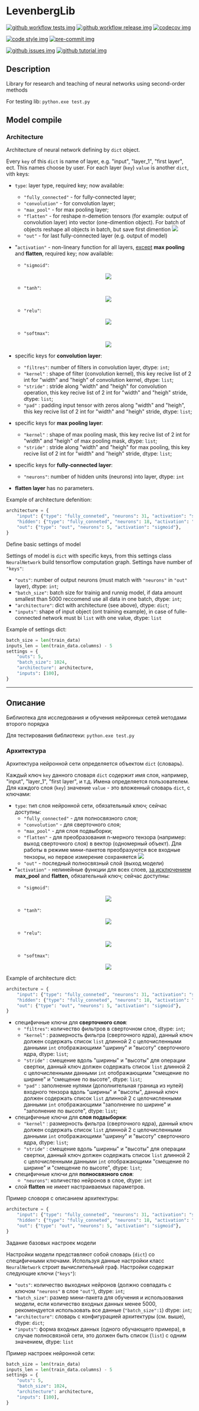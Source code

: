 # LevenbergLib

[![github workflow tests img]][github workflow tests]
[![github workflow release img]][github workflow release]
[![codecov img]][codecov]

[![code style img]][code style]
[![pre-commit img]][pre-commit]

[![github issues img]][github issues]
[![github tutorial img]][github tutorial]

[github workflow tests img]: https://github.com/xausssr/nnreslib/workflows/Tests/badge.svg?branch=main
[github workflow tests]: https://github.com/xausssr/nnreslib/actions?query=workflow%3ATests

[github workflow release img]: https://github.com/xausssr/nnreslib/workflows/Release/badge.svg
[github workflow release]: https://github.com/xausssr/nnreslib/actions?query=workflow%3ARelease

[codecov img]: https://codecov.io/gh/xausssr/nnreslib/branch/master/graph/badge.svg?token=JFA88DQ3T4
[codecov]: https://codecov.io/gh/xausssr/nnreslib

[code style img]: https://img.shields.io/badge/code%20style-black-000000.svg
[code style]: https://github.com/psf/black

[pre-commit img]: https://img.shields.io/badge/pre--commit-enabled-brightgreen?logo=pre-commit&logoColor=white
[pre-commit]: https://github.com/pre-commit/pre-commit

[github issues img]: https://img.shields.io/badge/issue_tracking-github-blue.svg
[github issues]: https://github.com/xausssr/nnreslib/issues

[github tutorial img]: https://img.shields.io/badge/PR-Welcome-%23FF8300.svg?
[github tutorial]: https://git-scm.com/book/en/v2/GitHub-Contributing-to-a-Project

## Description

Library for research and teaching of neural networks using second-order methods

For testing lib: `python.exe test.py`

## Model compile

### Architecture

Architecture of neural network defining by `dict` object.

Every `key` of this `dict` is name of layer, e.g. "input", "layer_1", "first layer", ect. This names choose by user. For each layer (`key`) `value` is another `dict`, vith keys:

* `type`: layer type, required key; now available:
  * `"fully_connected"` - for fully-connected layer;
  * `"convolution"` - for convolution layer;
  * `"max_pool"` - for max pooling layer;
  * `"flatten"` - for reshape n-demetion tensors (for example: output of convolution layer) into vector (one-dimention object). For batch of objects reshape all objects in batch, but save first dimention <img src="https://render.githubusercontent.com/render/math?math=(10 \times 5 \times 3 \times 2) \rightarrow (10 \times 30)">
  * `"out"` - for last fully-connected layer (e.g. output of model)
* "`activation"` - non-lineary function for all layers, <u>except</u> **max pooling** and **flatten**, required key; now available:
  * `"sigmoid"`: <p align="center"> <img src="https://render.githubusercontent.com/render/math?math=h_ \theta (x) =  \frac{\mathrm{1} }{\mathrm{1} %2B e^- \theta^Tx }"></p>
  * `"tanh"`:<p align="center"> <img src="https://render.githubusercontent.com/render/math?math=tanh(x) = \frac{e^{2x} - 1}{e^{2x} %2B 1}"></p>

  * `"relu"`:<p align="center"> <img src="https://render.githubusercontent.com/render/math?math=ReLU(x) = max(x, 0)"></p>

  * `"softmax"`:<p align="center"> <img src="https://render.githubusercontent.com/render/math?math=\sigma (x)_{i} = \frac{e^{x_{i}}}{\sum^{K}_{k=1}{e^{x_{k}}}}"></p>

* specific keys for **convolution layer**:
  * `"filtres"`: number of filters in convolution layer, dtype: `int`;
  * `"kernel"` : shape of filter (convolution kernel), this key recive list of 2 int for "width" and "heigh" of convolution kernel, dtype: `list`;
  * `"stride"` : stride along "width" and "heigh" for convolution operation, this key recive list of 2 int for "width" and "heigh" stride, dtype: `list`;
  * `"pad"` : padding input tensor with zeros along "width" and "heigh", this key recive list of 2 int for "width" and "heigh" stride, dtype: `list`;
* specific keys for **max pooling layer**:
  * `"kernel"` : shape of max pooling mask, this key recive list of 2 int for "width" and "heigh" of max pooling mask, dtype: `list`;
  * `"stride"` : stride along "width" and "heigh" for max pooling, this key recive list of 2 int for "width" and "heigh" stride, dtype: `list`;
* specific keys for **fully-connected layer**:
  * `"neurons"`: number of hidden units (neurons) into layer, dtype: `int`
* **flatten layer** has no parameters.

Example of architecture defenition:

```python
architecture = {
    "input": {"type": "fully_conneted", "neurons": 31, "activation": "sigmoid"},
    "hidden": {"type": "fully_conneted", "neurons": 18, "activation": "sigmoid"},
    "out": {"type": "out", "neurons": 5, "activation": "sigmoid"},
}
```

Define basic settings of model

Settings of model is `dict` with specific keys, from this settings class `NeuralNetwork` build tensorflow computation graph. Settings have number of `"keys"`:

* `"outs"`: number of output neurons (must match with `"neurons"` in `"out"` layer), dtype: `int`;
* `"batch_size"`: batch size for trainig and runnig model, if data amount smallest than 5000 reccomend use all data in one batch, dtype: `int`;
* `"architecture"`: dict with architecture (see above), dtype: `dict`;
* `"inputs"`: shape of input object (ont training example), in case of fulle-connected network must bi `list` with one value, dtype: `list`

Example of settings dict:

```python
batch_size = len(train_data)
inputs_len = len(train_data.columns) - 5
settings = {
    "outs": 5,
    "batch_size": 1024,
    "architecture": architecture,
    "inputs": [100],
}
```

-----

## Описание

Библиотека для исследования и обучения нейронных сетей методами второго порядка

Для тестирования библиотеки: `python.exe test.py`

### Архитектура

Архитектура нейронной сети определяется объектом `dict` (словарь).

Каждый ключ `key` данного словаря `dict` содержит имя слоя, например, "input", "layer_1", "first layer", и т.д. Имена определяется пользователем. Для каждого слоя (`key`) значение `value` - это вложенный словарь `dict`, с ключами:

* `type`: тип слоя нейронной сети, обязательный ключ; сейчас доступны:
  * `"fully_connected"` - для полносвязного слоя;
  * `"convolution"` - для сверточного слоя;
  * `"max_pool"` - для слоя подвыборки;
  * `"flatten"` - для преобразования n-мерного тензора (например: выход сверточного слоя) в вектор (одномерный объект). Для работы в режиме мини-пакетов преобразуются все входные тензоры, но первое измерение сохраняется <img src="https://render.githubusercontent.com/render/math?math=(10 \times 5 \times 3 \times 2) \rightarrow (10 \times 30)">
  * `"out"` - последный полносвязный слой (выход модели)
* "`activation"` - нелинейные функции для всех слоев, <u>за исключением</u> **max_pool** and **flatten**, обязательный ключ; сейчас доступны:
  * `"sigmoid"`:<p align="center"> <img src="https://render.githubusercontent.com/render/math?math=h_ \theta (x) =  \frac{\mathrm{1} }{\mathrm{1} %2B e^- \theta^Tx }"></p>
  * `"tanh"`:<p align="center"> <img src="https://render.githubusercontent.com/render/math?math=tanh(x) = \frac{e^{2x} - 1}{e^{2x} %2B 1}"></p>

  * `"relu"`: <p align="center"> <img src="https://render.githubusercontent.com/render/math?math=ReLU(x) = max(x, 0)"></p>

  * `"softmax"`:<p align="center"> <img src="https://render.githubusercontent.com/render/math?math=\sigma (x)_{i} = \frac{e^{x_{i}}}{\sum^{K}_{k=1}{e^{x_{k}}}}"></p>

Example of architecture dict:

```python
architecture = {
    "input": {"type": "fully_conneted", "neurons": 31, "activation": "sigmoid"},
    "hidden": {"type": "fully_conneted", "neurons": 18, "activation": "sigmoid"},
    "out": {"type": "out", "neurons": 5, "activation": "sigmoid"},
}
```

* специфичные ключи для **сверточного слоя**:
  * `"filtres"`: количество фильтров в сверточном слое, dtype: `int`;
  * `"kernel"` : размерность фильтра (сверточного ядра), данный ключ должен содержать список `list` длинной 2 с целочисленными данными `int` отображающими "ширину" и "высоту" сверточного ядра, dtype: `list`;
  * `"stride"` : смещение вдоль "ширины" и "высоты" для операции свертки, данный ключ должен содержать список `list` длинной 2 с целочисленными данными `int` отображающими "смещение по ширине" и "смещение по высоте", dtype: `list`;
  * `"pad"` : заполнение нулями (дополнительная граница из нулей) входного тензора вдоль "ширины" и "высоты", данный ключ должен содержать список `list` длинной 2 с целочисленными данными `int` отображающими "заполнение по ширине" и "заполнение по высоте", dtype: `list`;
* специфичные ключи для **слоя подвыборки**:
  * `"kernel"` : размерность фильтра (сверточного ядра), данный ключ должен содержать список `list` длинной 2 с целочисленными данными `int` отображающими "ширину" и "высоту" сверточного ядра, dtype: `list`;
  * `"stride"` : смещение вдоль "ширины" и "высоты" для операции свертки, данный ключ должен содержать список `list` длинной 2 с целочисленными данными `int` отображающими "смещение по ширине" и "смещение по высоте", dtype: `list`;
* специфичные ключи для **полносвязного слоя**:
  * `"neurons"`: количество нейронов в слое, dtype: `int`
* слой **flatten** не имеет настраиваемых параметров.

Пример словоря с описанием архитектуры:

```python
architecture = {
    "input": {"type": "fully_conneted", "neurons": 31, "activation": "sigmoid"},
    "hidden": {"type": "fully_conneted", "neurons": 18, "activation": "sigmoid"},
    "out": {"type": "out", "neurons": 5, "activation": "sigmoid"},
}
```

Задание базовых настроек модели

Настройки модели представляют собой словарь (`dict`) со специфичными ключами. Используя данные настройки класс `NeuralNetwork` строит вычислительный граф. Настройки содержат следующие ключи (`"keys"`):

* `"outs"`: количество выходных нейронов (должно совпадать с ключом `"neurons"` в слое `"out"`), dtype: `int`;
* `"batch_size"`: размер мини-пакета для обучения и использования модели, если количество входных данных менее 5000, рекомендуется использовать все данные (`"batch_size":1`) dtype: `int`;
* `"architecture"`: словарь с конфигурацией архитектуры (см. выше), dtype: `dict`;
* `"inputs"`: форма входных данных (одного обучающего примера), в случае полносвязной сети, это должен быть список (`list`) с одним значением, dtype: `list`

Пример настроек нейронной сети:

```python
batch_size = len(train_data)
inputs_len = len(train_data.columns) - 5
settings = {
    "outs": 5,
    "batch_size": 1024,
    "architecture": architecture,
    "inputs": [100],
}
```
